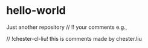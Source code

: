 # hello-world
Just another repository
// !<you github id>! your comments
e.g.,

// !chester-cl-liu! this is comments made by chester.liu
